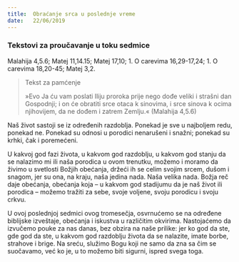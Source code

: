 ```yaml
---
title:  Obraćanje srca u poslednje vreme
date:   22/06/2019
---
```


### Tekstovi za proučavanje u toku sedmice
Malahija 4,5.6; Matej 11,14.15; Matej 17,10; 1. O carevima 16,29-17,24; 1. O carevima 18,20-45; Matej 3,2.

> <p>Tekst za pamćenje</p>
> »Evo Ja ću vam poslati Iliju proroka prije nego dođe veliki i strašni dan Gospodnji; i on će obratiti srce otaca k sinovima, i srce sinova k ocima njihovijem, da ne dođem i zatrem Zemlju.« (Malahija 4,5.6)

Naš život sastoji se iz određenih razdoblja. Ponekad je sve u najboljem redu, ponekad ne. Ponekad su odnosi u porodici nenarušeni i snažni; ponekad su krhki, čak i poremećeni.

U kakvoj god fazi života, u kakvom god razdoblju, u kakvom god stanju da se nalazimo mi ili naša porodica u ovom trenutku, možemo i moramo da živimo u svetlosti Božjih obećanja, držeći ih se celim svojim srcem, dušom i snagom, jer su ona, na kraju, naša jedina nada. Naša velika nada. Božja reč daje obećanja, obećanja koja – u kakvom god stadijumu da je naš život ili porodica – možemo tražiti za sebe, svoje voljene, svoju porodicu i svoju crkvu.

U ovoj poslednjoj sedmici ovog tromesečja, osvrnućemo se na određene biblijske izveštaje, obećanja i iskustva u različitim okvirima. Nastojaćemo da izvučemo pouke za nas danas, bez obzira na naše prilike: jer ko god da ste, gde god da ste, u kakvom god razdoblju života da se nalazite, imate borbe, strahove i brige. Na sreću, služimo Bogu koji ne samo da zna sa čim se suočavamo, već ko je, u to možemo biti sigurni, ispred svega toga.
